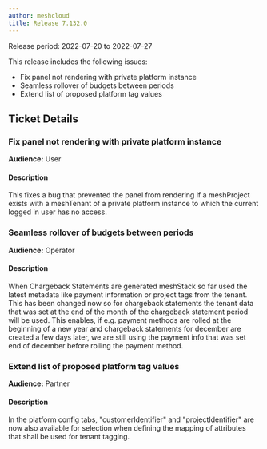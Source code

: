 ```yaml
---
author: meshcloud
title: Release 7.132.0
---
```


Release period: 2022-07-20 to 2022-07-27

This release includes the following issues:
* Fix panel not rendering with private platform instance
* Seamless rollover of budgets between periods
* Extend list of proposed platform tag values
<!--truncate-->

## Ticket Details
### Fix panel not rendering with private platform instance
**Audience:** User<br>

#### Description
This fixes a bug that prevented the panel from rendering if a meshProject exists
with a meshTenant of a private platform instance to which the current logged
in user has no access.

### Seamless rollover of budgets between periods
**Audience:** Operator<br>

#### Description
When Chargeback Statements are generated meshStack so far used the latest metadata like
payment information or project tags from the tenant. This has been changed now so for
chargeback statements the tenant data that was set at the end of the month of the chargeback statement period
will be used. This enables, if e.g. payment methods are rolled at the beginning of a new year
and chargeback statements for december are created a few days later, we are still using the payment info
that was set end of december before rolling the payment method.

### Extend list of proposed platform tag values
**Audience:** Partner<br>

#### Description
In the platform config tabs, "customerIdentifier" and "projectIdentifier" are now also available for 
selection when defining the mapping of attributes that shall be used for tenant tagging.

